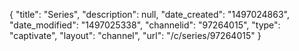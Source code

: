 {
    "title": "Series",
    "description": null,
    "date_created": "1497024863",
    "date_modified": "1497025338",
    "channelid": "97264015",
    "type": "captivate",
    "layout": "channel",
    "url": "\/c\/series\/97264015"
}